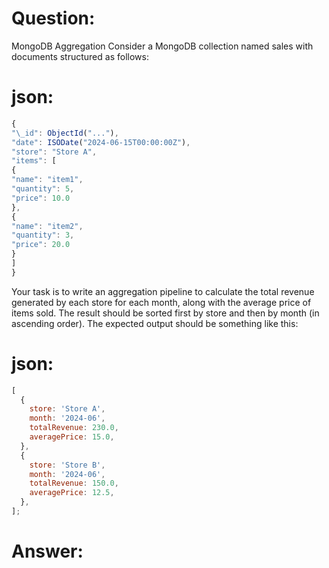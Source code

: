 # Question:

MongoDB Aggregation Consider a MongoDB collection named sales with documents structured as follows:

# json:

```javascript
{
"\_id": ObjectId("..."),
"date": ISODate("2024-06-15T00:00:00Z"),
"store": "Store A",
"items": [
{
"name": "item1",
"quantity": 5,
"price": 10.0
},
{
"name": "item2",
"quantity": 3,
"price": 20.0
}
]
}
```

Your task is to write an aggregation pipeline to calculate the total revenue generated by each store for each month, along with the average price of items sold. The result should be sorted first by store and then by month (in ascending order).
The expected output should be something like this:

# json:

```javascript
[
  {
    store: 'Store A',
    month: '2024-06',
    totalRevenue: 230.0,
    averagePrice: 15.0,
  },
  {
    store: 'Store B',
    month: '2024-06',
    totalRevenue: 150.0,
    averagePrice: 12.5,
  },
];
```

# Answer:

